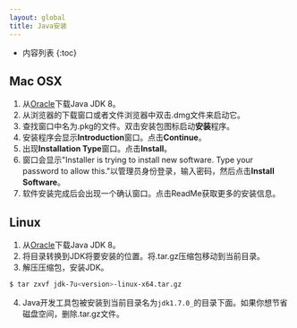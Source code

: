 ```yaml
---
layout: global
title: Java安装
---
```


* 内容列表
{:toc}

## Mac OSX

1.  从[Oracle](http://www.oracle.com/technetwork/java/javase/downloads/index.html)下载Java JDK 8。
2.  从浏览器的下载窗口或者文件浏览器中双击.dmg文件来启动它。
3.  查找窗口中名为.pkg的文件。双击安装包图标启动**安装**程序。
4.  安装程序会显示**Introduction**窗口。点击**Continue**。
5.  出现**Installation Type**窗口。点击**Install**。
6.  窗口会显示"Installer is trying to install new software. Type your password to allow this."以管理员身份登录，输入密码，然后点击**Install Software**。
7.  软件安装完成后会出现一个确认窗口。点击ReadMe获取更多的安装信息。

## Linux

1.  从[Oracle](http://www.oracle.com/technetwork/java/javase/downloads/index.html)下载Java JDK 8。
2.  将目录转换到JDK将要安装的位置。将.tar.gz压缩包移动到当前目录。
3.  解压压缩包，安装JDK。

```bash
$ tar zxvf jdk-7u<version>-linux-x64.tar.gz
```

4.  Java开发工具包被安装到当前目录名为`jdk1.7.0_`的目录下面。如果你想节省磁盘空间，删除.tar.gz文件。
